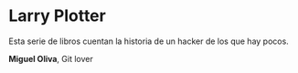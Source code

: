 # Larry Plotter

Esta serie de libros cuentan la historia de un hacker de los que hay pocos.

**Miguel Oliva**, Git lover